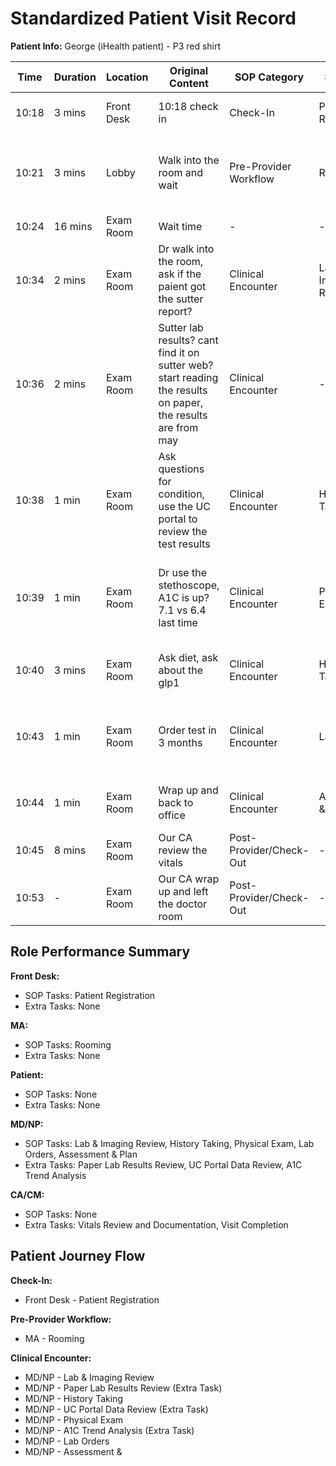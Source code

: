 # Standardized Patient Visit Record

**Patient Info:** George (iHealth patient) - P3 red shirt

| Time | Duration | Location | Original Content | SOP Category | SOP Task | Completed Checklist | Primary Role | Extra Task |
|------|----------|----------|------------------|--------------|----------|-------------------|--------------|------------|
| 10:18 | 3 mins | Front Desk | 10:18 check in | Check-In | Patient Registration | ☐ Arrival time recorded | Front Desk | - |
| 10:21 | 3 mins | Lobby | Walk into the room and wait | Pre-Provider Workflow | Rooming | ☐ Patient called from lobby<br>☐ Escorted to correct room | MA | - |
| 10:24 | 16 mins | Exam Room | Wait time | - | - | - | Patient | - |
| 10:34 | 2 mins | Exam Room | Dr walk into the room, ask if the paient got the sutter report? | Clinical Encounter | Lab & Imaging Review | ☐ Results reviewed in EHR | MD/NP | - |
| 10:36 | 2 mins | Exam Room | Sutter lab results? cant find it on sutter web? start reading the results on paper, the results are from may | Clinical Encounter | - | - | MD/NP | Paper Lab Results Review |
| 10:38 | 1 min | Exam Room | Ask questions for condition, use the UC portal to review the test results | Clinical Encounter | History Taking | ☐ Chief complaint reviewed<br>☐ HPI documented | MD/NP | UC Portal Data Review |
| 10:39 | 1 min | Exam Room | Dr use the stethoscope, A1C is up? 7.1 vs 6.4 last time | Clinical Encounter | Physical Exam | ☐ Systems examined per complaint<br>☐ Results entered in EHR | MD/NP | A1C Trend Analysis |
| 10:40 | 3 mins | Exam Room | Ask diet, ask about the glp1 | Clinical Encounter | History Taking | ☐ Medications & allergies confirmed | MD/NP | - |
| 10:43 | 1 min | Exam Room | Order test in 3 months | Clinical Encounter | Lab Orders | ☐ Orders entered in EHR<br>☐ Instructions explained | MD/NP | - |
| 10:44 | 1 min | Exam Room | Wrap up and back to office | Clinical Encounter | Assessment & Plan | ☐ Plan established<br>☐ Follow-up arranged | MD/NP | - |
| 10:45 | 8 mins | Exam Room | Our CA review the vitals | Post-Provider/Check-Out | - | - | CA/CM | Vitals Review and Documentation |
| 10:53 | - | Exam Room | Our CA wrap up and left the doctor room | Post-Provider/Check-Out | - | - | CA/CM | Visit Completion |

## Role Performance Summary

**Front Desk:**
- SOP Tasks: Patient Registration
- Extra Tasks: None

**MA:**
- SOP Tasks: Rooming
- Extra Tasks: None

**Patient:**
- SOP Tasks: None
- Extra Tasks: None

**MD/NP:**
- SOP Tasks: Lab & Imaging Review, History Taking, Physical Exam, Lab Orders, Assessment & Plan
- Extra Tasks: Paper Lab Results Review, UC Portal Data Review, A1C Trend Analysis

**CA/CM:**
- SOP Tasks: None
- Extra Tasks: Vitals Review and Documentation, Visit Completion

## Patient Journey Flow

**Check-In:**
- Front Desk - Patient Registration

**Pre-Provider Workflow:**
- MA - Rooming

**Clinical Encounter:**
- MD/NP - Lab & Imaging Review
- MD/NP - Paper Lab Results Review (Extra Task)
- MD/NP - History Taking
- MD/NP - UC Portal Data Review (Extra Task)
- MD/NP - Physical Exam
- MD/NP - A1C Trend Analysis (Extra Task)
- MD/NP - Lab Orders
- MD/NP - Assessment &